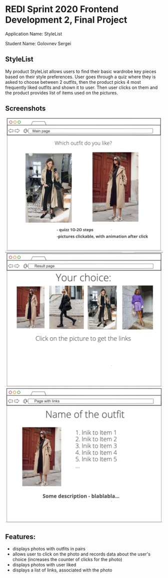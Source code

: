 # REDI Sprint 2020 Frontend Development 2, Final Project

Application Name: StyleList

Student Name: Golovnev Sergei

## StyleList

My product StyleList allows users to find their basic wardrobe key pieces based on their style preferences. User goes through a quiz where they is asked to choose between 2 outfits, then the product picks 4 most frequently liked outfits and shown it to user. Then user clicks on them and the product provides list of items used on the pictures.

## Screenshots

![Main Page](docs/main.png)
![Page with results of quiz](docs/result.png)
![Page with links](docs/links.png)

## Features:

- displays photos with outfits in pairs
- allows user to click on the photo and records data about the user's choice (increases the counter of clicks for the photo)
- displays photos with user liked
- displays a list of links, associated with the photo
